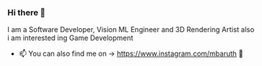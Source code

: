 ### Hi there 👋
I am a Software Developer, Vision ML Engineer and 3D Rendering Artist also i am interested ing Game Development
- 📫 You can also find me on ->  https://www.instagram.com/mbaruth 📸
<!--
**mbaruthn/mbaruthn** is a ✨ _special_ ✨ repository because its `README.md` (this file) appears on your GitHub profile.

Here are some ideas to get you started:

- 🔭 I’m currently working on ...
- 🌱 I’m currently learning ...
- 👯 I’m looking to collaborate on ...
- 🤔 I’m looking for help with ...
- 💬 Ask me about ...
- 📫 How to reach me: ...
- 😄 Pronouns: ...
- ⚡ Fun fact: ...
-->
